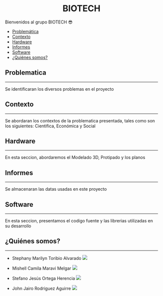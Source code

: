 <h1 align="center">BIOTECH</h1>

Bienvenidos al grupo BIOTECH 😎

- [Problemática](https://github.com/stephany-toribio/Repositorio-BioTech/tree/main/Problem%C3%A1tica)
- [Contexto](https://github.com/stephany-toribio/Repositorio-BioTech/tree/main/Contexto)
- [Hardware](https://github.com/stephany-toribio/Repositorio-BioTech/tree/main/Hardaware/Prototipado)
- [Informes](https://github.com/stephany-toribio/Repositorio-BioTech/tree/main/Informes)
- [Software](https://github.com/stephany-toribio/Repositorio-BioTech/tree/main/Software)
- [¿Quiénes somos?](#Quiénes-somos)

## Problematica
---
Se identificaran los diversos problemas en el proyecto

## Contexto
---
Se abordaran los contextos de la problematica presentada, tales como son los siguientes: Cientifica, Económica y Social 

## Hardware
---
En esta seccion, abordaremos el Modelado 3D, Protipado y los planos

## Informes
---
Se almacenaran las datas usadas en este proyecto

## Software
---
En esta seccion, presentamos el codigo fuente y las librerias utilizadas en su desarrollo

## ¿Quiénes somos?
---
- Stephany Marilyn Toribio Alvarado 
![](https://github.com/stephany-toribio/Repositorio-BioTech/blob/main/Informes/Quienes_Somos/stephany_marilyn.jpg)

- Mishell Camila Maravi Melgar
![](https://github.com/stephany-toribio/Repositorio-BioTech/blob/main/Informes/Quienes_Somos/mishel_camila.png)
  
- Stefano Jesús Ortega Herencia
![](https://github.com/stephany-toribio/Repositorio-BioTech/blob/main/Informes/Quienes_Somos/stefano_ortega.jpg)
  
- John Jairo Rodriguez Aguirre
![](https://github.com/stephany-toribio/Repositorio-BioTech/blob/main/Informes/Quienes_Somos/jhon_jairo.jpg)
